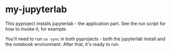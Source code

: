 # my-jupyterlab

This pyproject installs jupyterlab - the application part.
See the run script for how to invoke it, for example.

You'll need to run `uv sync` in both pyprojects - both the jupyterlab install and the notebook environment.
After that, it's ready to run.
